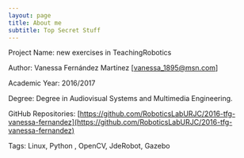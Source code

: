 ```yaml
---
layout: page
title: About me
subtitle: Top Secret Stuff
---
```


Project Name: new exercises in TeachingRobotics

Author: Vanessa Fernández Martínez [vanessa_1895@msn.com]

Academic Year: 2016/2017

Degree: Degree in Audiovisual Systems and Multimedia Engineering.

GitHub Repositories: [https://github.com/RoboticsLabURJC/2016-tfg-vanessa-fernandez](https://github.com/RoboticsLabURJC/2016-tfg-vanessa-fernandez)

Tags: Linux, Python , OpenCV, JdeRobot, Gazebo 

